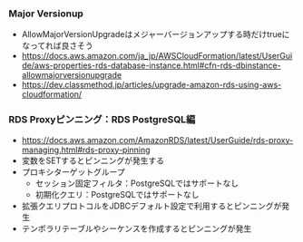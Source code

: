 
### Major Versionup

- AllowMajorVersionUpgradeはメジャーバージョンアップする時だけtrueになってれば良さそう
- https://docs.aws.amazon.com/ja_jp/AWSCloudFormation/latest/UserGuide/aws-properties-rds-database-instance.html#cfn-rds-dbinstance-allowmajorversionupgrade
- https://dev.classmethod.jp/articles/upgrade-amazon-rds-using-aws-cloudformation/

### RDS Proxyピンニング：RDS PostgreSQL編

- https://docs.aws.amazon.com/AmazonRDS/latest/UserGuide/rds-proxy-managing.html#rds-proxy-pinning
- 変数をSETするとピンニングが発生する
- プロキシターゲットグループ
  - セッション固定フィルタ：PostgreSQLではサポートなし
  - 初期化クエリ：PostgreSQLではサポートなし
- 拡張クエリプロトコルをJDBCデフォルト設定で利用するとピンニングが発生
- テンポラリテーブルやシーケンスを作成するとピンニングが発生
